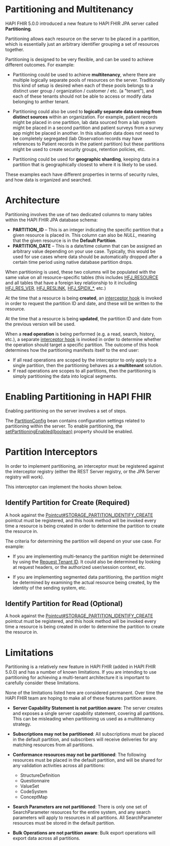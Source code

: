 # Partitioning and Multitenancy

HAPI FHIR 5.0.0 introduced a new feature to HAPI FHIR JPA server called **Partitioning**.

Partitioning allows each resource on the server to be placed in a partition, which is essentially just an arbitrary identifier grouping a set of resources together.

Partitioning is designed to be very flexible, and can be used to achieve different outcomes. For example:

* Partitioning could be used to achieve **multitenancy**, where there are multiple logically separate pools of resources on the server. Traditionally this kind of setup is desired when each of these pools belongs to a distinct user group / organization / customer / etc. (a "tenant"), and each of these tenants should not be able to access or modify data belonging to anther tenant.

* Partitioning could also be used to **logically separate data coming from distinct sources** within an organization. For example, patient records might be placed in one partition, lab data sourced from a lab system might be placed in a second partition and patient surveys from a survey app might be placed in another. In this situation data does not need to be completely segregated (lab Observation records may have references to Patient records in the patient partition) but these partitions might be used to create security groups, retention policies, etc.

* Partitioning could be used for **geographic sharding**, keeping data in a partition that is geographically closest to where it is likely to be used.

These examples each have different properties in terms of security rules, and how data is organized and searched.

# Architecture

Partitioning involves the use of two dedicated columns to many tables within the HAPI FHIR JPA database schema:

* **PARTITION_ID** &ndash; This is an integer indicating the specific partition that a given resource is placed in. This column can also be *NULL*, meaning that the given resource is in the **Default Partition**.
* **PARTITION_DATE** &ndash; This is a date/time column that can be assigned an arbitrary value depending on your use case. Typically, this would be used for use cases where data should be automatically dropped after a certain time period using native database partition drops. 

When partitioning is used, these two columns will be populated with the same value on all resource-specific tables (this includes [HFJ_RESOURCE](./schema.html#HFJ_RESOURCE) and all tables that have a foreign key relationship to it including [HFJ_RES_VER](./schema.html#HFJ_RES_VER), [HFJ_RESLINK](./schema.html#HFJ_RES_LINK), [HFJ_SPIDX_*](./schema.html#indexes), etc.)

At the time that a resource is being **created**, an [interceptor hook](#partition-iInterceptors) is invoked in order to request the partition ID and date, and these will be written to the resource.

At the time that a resource is being **updated**, the partition ID and date from the previous version will be used.

When a **read operation** is being performed (e.g. a read, search, history, etc.), a separate [interceptor hook](#partition-iInterceptors) is invoked in order to determine whether the operation should target a specific partition. The outcome of this hook determines how the partitioning manifests itself to the end user: 

* If all read operations are scoped by the interceptor to only apply to a single partition, then the partitioning behaves as a **multitenant** solution.
* If read operations are scopes to all partitions, then the partitioning is simply partitioning the data into logical segments.

# Enabling Partitioning in HAPI FHIR

Enabling partitioning on the server involves a set of steps.

The [PartitionConfig](/apidocs/hapi-fhir-jpaserver-model/ca/uhn/fhir/jpa/model/config/PartitionConfig.html) bean contains configuration settings related to partitioning within the server. To enable partitioning, the [setPartitioningEnabled(boolean)](/apidocs/hapi-fhir-jpaserver-model/ca/uhn/fhir/jpa/model/config/PartitionConfig.html#setPartitioningEnabled(boolean)) property should be enabled.

# Partition Interceptors

In order to implement partitioning, an interceptor must be registered against the interceptor registry (either the REST Server registry, or the JPA Server registry will work).

This interceptor can implement the hooks shown below.

## Identify Partition for Create (Required)

A hook against the [Pointcut#STORAGE_PARTITION_IDENTIFY_CREATE](/apidocs/hapi-fhir-base/ca/uhn/fhir/interceptor/api/Pointcut.html#STORAGE_PARTITION_IDENTIFY_CREATE) pointcut must be registered, and this hook method will be invoked every time a resource is being created in order to determine the partition to create the resource in.

The criteria for determining the partition will depend on your use case. For example:
 
* If you are implementing multi-tenancy the partition might be determined by using the [Request Tenant ID](/docs/server_plain/multitenancy.html). It could also be determined by looking at request headers, or the authorized user/session context, etc.

* If you are implementing segmented data partitioning, the partition might be determined by examining the actual resource being created, by the identity of the sending system, etc.    

## Identify Partition for Read (Optional)

A hook against the [Pointcut#STORAGE_PARTITION_IDENTIFY_CREATE](/apidocs/hapi-fhir-base/ca/uhn/fhir/interceptor/api/Pointcut.html#STORAGE_PARTITION_IDENTIFY_CREATE) pointcut must be registered, and this hook method will be invoked every time a resource is being created in order to determine the partition to create the resource in.




# Limitations

Partitioning is a relatively new feature in HAPI FHIR (added in HAPI FHIR 5.0.0) and has a number of known limitations. If you are intending to use partitioning for achieving a multi-tenant architecture it is important to carefully consider these limitations. 

None of the limitations listed here are considered permanent. Over time the HAPI FHIR team are hoping to make all of these features partition aware.

* **Server Capability Statement is not partition aware**: The server creates and exposes a single server capability statement, covering all partitions. This can be misleading when partitioning us used as a multitenancy strategy. 

* **Subscriptions may not be partitioned**: All subscriptions must be placed in the default partition, and subscribers will receive deliveries for any matching resources from all partitions.

* **Conformance resources may not be partitioned**: The following resources must be placed in the default partition, and will be shared for any validation activities across all partitions:
   * StructureDefinition
   * Questionnaire
   * ValueSet
   * CodeSystem
   * ConceptMap

* **Search Parameters are not partitioned**: There is only one set of SearchParameter resources for the entire system, and any search parameters will apply to resources in all partitions. All SearchParameter resources must be stored in the default partition.
   
* **Bulk Operations are not partition aware**: Bulk export operations will export data across all partitions.

